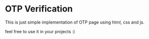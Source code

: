 # OTP Verification

This is just simple implementation of OTP page using html, css and js.

feel free to use it in your projects :)
